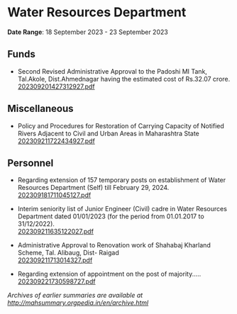 # Water Resources Department

**Date Range**: 18 September 2023 - 23 September 2023


## Funds
- Second Revised Administrative Approval to the Padoshi MI Tank, Tal.Akole, Dist.Ahmednagar having the estimated cost of Rs.32.07 crore.\
  [202309201427312927.pdf](https://gr.maharashtra.gov.in/Site/Upload/Government%20Resolutions/English/202309201427312927.pdf)

## Miscellaneous
- Policy and Procedures for Restoration of Carrying Capacity of Notified Rivers Adjacent to Civil and Urban Areas in Maharashtra State\
  [202309211722434927.pdf](https://gr.maharashtra.gov.in/Site/Upload/Government%20Resolutions/English/202309211722434927.pdf)

## Personnel
- Regarding extension of 157 temporary posts on establishment of Water Resources Department (Self) till February 29, 2024.\
  [202309181711045127.pdf](https://gr.maharashtra.gov.in/Site/Upload/Government%20Resolutions/English/202309181711045127.pdf)

- Interim seniority list of Junior Engineer (Civil) cadre in Water Resources Department dated 01/01/2023 (for the period from 01.01.2017 to 31/12/2022).\
  [202309211635122027.pdf](https://gr.maharashtra.gov.in/Site/Upload/Government%20Resolutions/English/202309211635122027.pdf)

- Administrative Approval to Renovation work of Shahabaj Kharland Scheme, Tal. Alibaug, Dist- Raigad\
  [202309211713014327.pdf](https://gr.maharashtra.gov.in/Site/Upload/Government%20Resolutions/English/202309211713014327.pdf)

- Regarding extension of appointment on the post of majority.....\
  [202309221730598727.pdf](https://gr.maharashtra.gov.in/Site/Upload/Government%20Resolutions/English/202309221730598727.pdf)


*Archives of earlier summaries are available at http://mahsummary.orgpedia.in/en/archive.html*